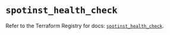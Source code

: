# `spotinst_health_check`

Refer to the Terraform Registry for docs: [`spotinst_health_check`](https://registry.terraform.io/providers/spotinst/spotinst/1.160.0/docs/resources/health_check).
